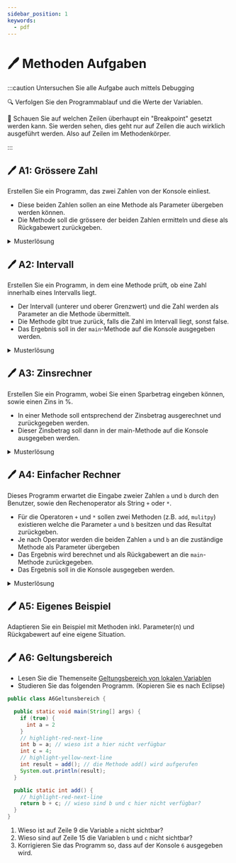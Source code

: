 ```yaml
---
sidebar_position: 1
keywords:
  - pdf
---
```


# 🖊️ Methoden Aufgaben

:::caution Untersuchen Sie alle Aufgabe auch mittels Debugging

:mag: Verfolgen Sie den Programmablauf und die Werte der Variablen.

:superhero: Schauen Sie auf welchen Zeilen überhaupt ein "Breakpoint" gesetzt
werden kann. Sie werden sehen, dies geht nur auf Zeilen die auch wirklich
ausgeführt werden. Also auf Zeilen im Methodenkörper.

:::

## :pen: A1: Grössere Zahl

Erstellen Sie ein Programm, das zwei Zahlen von der Konsole einliest.

- Diese beiden Zahlen sollen an eine Methode als Parameter übergeben werden
  können.
- Die Methode soll die grössere der beiden Zahlen ermitteln und diese als
  Rückgabewert zurückgeben.

<details>
<summary>Musterlösung</summary>

```java title="A1EvaluateBiggerNumber.java"
import mytools.StdInput;

public class A1EvaluateBiggerNumber {

  public static void main(String[] args) {
    System.out.print("Input value 1: ");
    int number1 = StdInput.readInt();

    System.out.print("Input value 2: ");
    int number2 = StdInput.readInt();

    int biggerNumber = evaluate(number1, number2);
    System.out.println("Die grössere Zahl ist: " + biggerNumber);
  }

  public static int evaluate(int value1, int value2) {
    if (value1 > value2) {
      return value1;
    } else {
      return value2;
    }
  }
}
```

</details>

## :pen: A2: Intervall

Erstellen Sie ein Programm, in dem eine Methode prüft, ob eine Zahl innerhalb
eines Intervalls liegt.

- Der Intervall (unterer und oberer Grenzwert) und die Zahl werden als Parameter
  an die Methode übermittelt.
- Die Methode gibt true zurück, falls die Zahl im Intervall liegt, sonst false.
- Das Ergebnis soll in der `main`-Methode auf die Konsole ausgegeben werden.

<details>
<summary>Musterlösung</summary>

```java title="A2Intervall.java"
import mytools.StdInput;

public class A2Intervall {

  public static void main(String[] args) {
    int min = 1;
    int max = 10;

    System.out.print("Input value: ");
    int number = StdInput.readInt();

    boolean inRange = isInRange(min, max, number);
    System.out.println("Ist im Intervall: " + inRange);
  }

  public static boolean isInRange(int minimum, int maximum, int value) {
    return value >= minimum && value <= maximum;
  }
}
```

</details>

## :pen: A3: Zinsrechner

Erstellen Sie ein Programm, wobei Sie einen Sparbetrag eingeben können, sowie
einen Zins in %.

- In einer Methode soll entsprechend der Zinsbetrag ausgerechnet und
  zurückgegeben werden.
- Dieser Zinsbetrag soll dann in der main-Methode auf die Konsole ausgegeben
  werden.

<details>
<summary>Musterlösung</summary>

```java title="A3InterestCalculator.java"
import mytools.StdInput;

public class A3InterestCalculator {

  public static void main(String[] args) {
    double amount = StdInput.readDouble("Betrag eingeben: ");
    double interestRate = StdInput.readDouble("Zinssatz in % eingeben: ");

    double interest = calcInterest(amount, interestRate);
    System.out.println("Der Zinsbetrag beträgt: " + interest);
  }

  public static double calcInterest(double amount, double interestRate) {
    return (amount / 100) * interestRate;
  }
}
```

</details>

## :pen: A4: Einfacher Rechner

Dieses Programm erwartet die Eingabe zweier Zahlen `a` und `b` durch den
Benutzer, sowie den Rechenoperator als String `+` oder `*`.

- Für die Operatoren `+` und `*` sollen zwei Methoden (z.B. `add`, `mulitpy`)
  existieren welche die Parameter `a` und `b` besitzen und das Resultat
  zurückgeben.
- Je nach Operator werden die beiden Zahlen `a` und `b` an die zuständige
  Methode als Parameter übergeben
- Das Ergebnis wird berechnet und als Rückgabewert an die `main`-Methode
  zurückgegeben.
- Das Ergebnis soll in die Konsole ausgegeben werden.

<details>
<summary>Musterlösung</summary>

```java title="A4SimpleCalculator.java"
import mytools.StdInput;

public class A4SimpleCalculator {

  public static void main(String[] args) {
    // Initialisierung der Variablen
    int a = 0;
    int b = 0;
    int result = 0;
    char operator;

    // Einlesen der Werte
    System.out.println("Bitte erste Zahl eingeben:");
    a = StdInput.readInt();
    System.out.println("Bitte zweite Zahl eingeben:");
    b = StdInput.readInt();
    System.out.println("Welche Operation wollen Sie ausführen: + *");
    operator = StdInput.readChar(); // INFO: auch möglich als String

    // Operator prüfen und Resultat entsprechend berechnen
    if (operator == '+')) { // INFO: Wenn string dann `equals`
      result = add(a, b);
    } else if (operator == '-') { // INFO: Wenn string dann `equals`
      result = multiply(a, b);
    }

    // Resultat ausgeben
    System.out.println("Das Resultat ist " + result);
  }

  public static int add(int a, int b) {
    return a + b;
  }

  public static int multiply(int a, int b) {
    return a * b;
  }
}
```

</details>

## :pen: A5: Eigenes Beispiel

Adaptieren Sie ein Beispiel mit Methoden inkl. Parameter(n) und Rückgabewert auf eine eigene Situation.

## :pen: A6: Geltungsbereich

- Lesen Sie die Themenseite [Geltungsbereich von lokalen Variablen](/docs/woche04/4a-methoden-fehleranalyse/geltungsbereich-variablen.md)
- Studieren Sie das folgenden Programm. (Kopieren Sie es nach Eclipse)

```java title="A6Geltunsbereich.java" showLineNumbers
public class A6Geltunsbereich {

  public static void main(String[] args) {
    if (true) {
      int a = 2
    }
    // highlight-red-next-line
    int b = a; // wieso ist a hier nicht verfügbar
    int c = 4;
    // highlight-yellow-next-line
    int result = add(); // die Methode add() wird aufgerufen
    System.out.println(result);
  }

  public static int add() {
    // highlight-red-next-line
    return b + c; // wieso sind b und c hier nicht verfügbar?
  }
}
```

1. Wieso ist auf Zeile 9 die Variable `a` nicht sichtbar?
2. Wieso sind auf Zeile 15 die Variablen `b` und `c` nicht sichtbar?
3. Korrigieren Sie das Programm so, dass auf der Konsole `6` ausgegeben wird.
